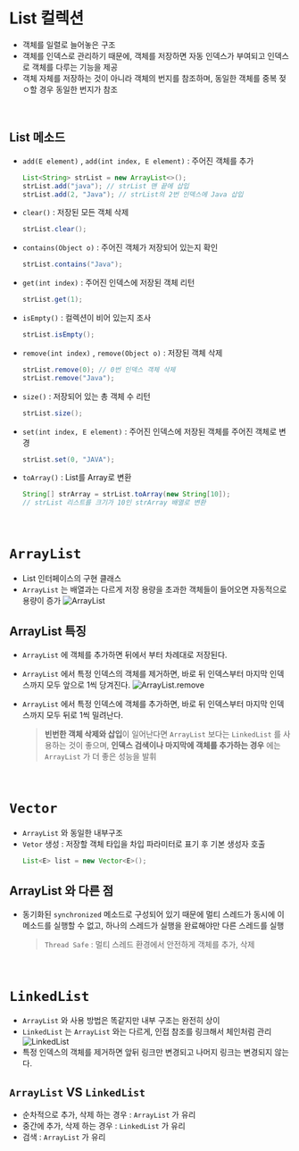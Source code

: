 # List 컬렉션
- 객체를 일렬로 늘어놓은 구조
- 객체를 인덱스로 관리하기 때문에, 객체를 저장하면 자동 인덱스가 부여되고 인덱스로 객체를 다루는 기능을 제공
- 객체 자체를 저장하는 것이 아니라 객체의 번지를 참조하며, 동일한 객체를 중복 젖ㅇ할 경우 동일한 번지가 참조

<br>

## List 메소드
- ```add(E element)``` , ```add(int index, E element)``` : 주어진 객체를 추가
    ```java
    List<String> strList = new ArrayList<>();
    strList.add("java"); // strList 맨 끝에 삽입
    strList.add(2, "Java"); // strList의 2번 인덱스에 Java 삽입
    ```

- ```clear()``` : 저장된 모든 객체 삭제
    ```java
    strList.clear();
    ```

- ```contains(Object o)``` : 주어진 객체가 저장되어 있는지 확인
    ```java
    strList.contains("Java");
    ```

- ```get(int index)``` : 주어진 인덱스에 저장된 객체 리턴
    ```java
    strList.get(1);
    ```

- ```isEmpty()``` : 컬렉션이 비어 있는지 조사
    ```java
    strList.isEmpty();
    ```

- ```remove(int index)``` , ```remove(Object o)``` : 저장된 객체 삭제
    ```java
    strList.remove(0); // 0번 인덱스 객체 삭제
    strList.remove("Java"); 
    ```

- ```size()``` : 저장되어 있는 총 객체 수 리턴
    ```java
    strList.size();
    ```


- ```set(int index, E element)``` : 주어진 인덱스에 저장된 객체를 주어진 객체로 변경
    ```java
    strList.set(0, "JAVA");
    ```


- ```toArray()``` : List를 Array로 변환
    ```java
    String[] strArray = strList.toArray(new String[10]);
    // strList 리스트를 크기가 10인 strArray 배열로 변환
    ```

<br>

# ```ArrayList```
- List 인터페이스의 구현 클래스
- ```ArrayList``` 는 배열과는 다르게 저장 용량을 초과한 객체들이 들어오면 자동적으로 용량이 증가
![ArrayList](https://t1.daumcdn.net/cfile/tistory/995E66395B1CFD7D10?original)

## ArrayList 특징
- ```ArrayList``` 에 객체를 추가하면 뒤에서 부터 차례대로 저장된다.
- ```ArrayList``` 에서 특정 인덱스의 객체를 제거하면, 바로 뒤 인덱스부터 마지막 인덱스까지 모두 앞으로 1씩 당겨진다.
![ArrayList.remove](https://t1.daumcdn.net/cfile/tistory/99C515395B1CF0FD37?original)
- ```ArrayList``` 에서 특정 인덱스에 객체를 추가하면, 바로 뒤 인덱스부터 마지막 인덱스까지 모두 뒤로 1씩 밀려난다.

    > <b>빈번한 객체 삭제와 삽입</b>이 일어난다면 ```ArrayList``` 보다는 ```LinkedList``` 를 사용하는 것이 좋으며, <b>인덱스 검색이나 마지막에 객체를 추가하는 경우</b> 에는 ```ArrayList``` 가 더 좋은 성능을 발휘

<Br>

# ```Vector```
- ```ArrayList``` 와 동일한 내부구조
- ```Vetor``` 생성 : 저장할 객체 타입을 차입 파라미터로 표기 후 기본 생성자 호출
    ```java
    List<E> list = new Vector<E>();
    ```
## ArrayList 와 다른 점
- 동기화된 ```synchronized``` 메소드로 구성되어 있기 때문에 멀티 스레드가 동시에 이 메소드를 실행할 수 없고, 하나의 스레드가 실행을 완료해야만 다른 스레드를 실행
    > ```Thread Safe``` : 멀티 스레드 환경에서 안전하게 객체를 추가, 삭제

<br>

# ```LinkedList```
- ```ArrayList``` 와 사용 방법은 똑같지만 내부 구조는 완전히 상이
- ```LinkedList``` 는 ```ArrayList``` 와는 다르게, 인접 참조를 링크해서 체인처럼 관리
    ![LinkedList](https://blog.kakaocdn.net/dn/dQ7bEz/btqRxZ4MX46/lKb7vOWlf9VJDDiAfnKuEk/img.jpg)
- 특정 인덱스의 객체를 제거하면 앞뒤 링크만 변경되고 나머지 링크는 변경되지 않는다.

## ```ArrayList``` VS ```LinkedList```
- 순차적으로 추가, 삭제 하는 경우 : ```ArrayList``` 가 유리
- 중간에 추가, 삭제 하는 경우 : ```LinkedList``` 가 유리
- 검색 : ```ArrayList``` 가 유리